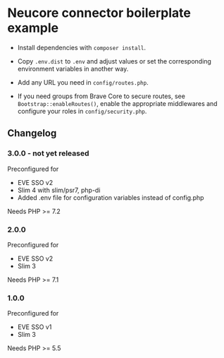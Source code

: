 # Neucore connector boilerplate example 

- Install dependencies with `composer install`.
- Copy `.env.dist` to `.env` and adjust values or set the corresponding environment variables in another way.
- Add any URL you need in `config/routes.php`.

- If you need groups from Brave Core to secure routes, see `Bootstrap::enableRoutes()`,
enable the appropriate middlewares and configure your roles in `config/security.php`.

## Changelog

### 3.0.0 - not yet released

Preconfigured for
- EVE SSO v2
- Slim 4 with slim/psr7, php-di
- Added .env file for configuration variables instead of config.php

Needs PHP >= 7.2

### 2.0.0

Preconfigured for
- EVE SSO v2
- Slim 3

Needs PHP >= 7.1

### 1.0.0

Preconfigured for
- EVE SSO v1
- Slim 3

Needs PHP >= 5.5
